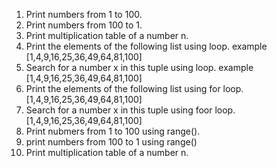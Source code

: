 1. Print numbers from 1 to 100.
2. Print numbers from 100 to 1.
3. Print multiplication table of a number n.
4. Print the elements of the following list using loop. example [1,4,9,16,25,36,49,64,81,100]
5. Search for a number x in this tuple using loop. example [1,4,9,16,25,36,49,64,81,100]
6. Print the elements of the following list using for loop.[1,4,9,16,25,36,49,64,81,100]
7. Search for a number x in this tuple using foor loop. [1,4,9,16,25,36,49,64,81,100]
8. Print nubmers from 1 to 100 using range().
9. print numbers from 100 to 1 using range()
10. Print multiplication table of a number n.
